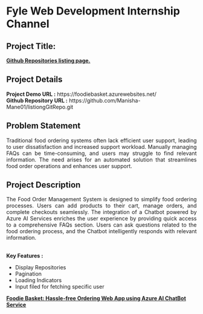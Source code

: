 <h1>Fyle Web Development Internship Channel</h1>
<h2>Project Title:</h2><b><a href="https://foodiebasket.azurewebsites.net/"> Github Repositories listing page.</b></a>
<br>
<h2>Project Details</h2>
<b>Project Demo URL :</b> <a>https://foodiebasket.azurewebsites.net/ </a><br>
<b>Github Repository URL :</b> <a>https://github.com/Manisha-Mane01/listiongGitRepo.git</a> <br>

<h2>Problem Statement</h2>
<p align="justify">Traditional food ordering systems often lack efficient user support, leading to user dissatisfaction and increased support workload. Manually managing FAQs can be time-consuming, and users may struggle to find relevant information. The need arises for an automated solution that streamlines food order operations and enhances user support.</p>
<h2>Project Description</h2>
<p align="justify">The Food Order Management System is designed to simplify food ordering processes. Users can add products to their cart, manage orders, and complete checkouts seamlessly. The integration of a Chatbot powered by Azure AI Services enriches the user experience by providing quick access to a comprehensive FAQs section. Users can ask questions related to the food ordering process, and the Chatbot intelligently responds with relevant information.</p><br>
<b>Key Features :</b>
<ul>
    <li>Display Repositories</li>
    <li>Pagination</li>
    <li>Loading Indicators</li>
    <li>Input filed for fetching specific user</li>
</ul>
<b><a href="https://foodiebasket.azurewebsites.net/">Foodie Basket: Hassle-free Ordering Web App using Azure AI ChatBot Service</b></a>